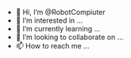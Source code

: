- 👋 Hi, I’m @RobotCompiuter
- 👀 I’m interested in ...
- 🌱 I’m currently learning ...
- 💞️ I’m looking to collaborate on ...
- 📫 How to reach me ...

<!---
RobotCompiuter/RobotCompiuter is a ✨ special ✨ repository because its `README.md` (this file) appears on your GitHub profile.
You can click the Preview link to take a look at your changes.
--->
